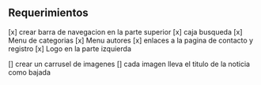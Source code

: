 ## Requerimientos
[x] crear barra de navegacion en la parte superior
    [x] caja busqueda
    [x] Menu de categorias
    [x] Menu autores
    [x] enlaces a la pagina de contacto y registro
    [x] Logo en la parte izquierda

[] crear un carrusel de imagenes 
    [] cada imagen lleva el titulo de la noticia como bajada
    